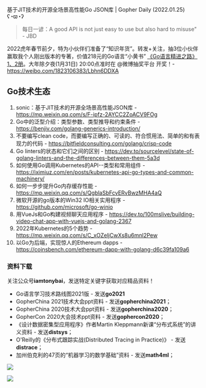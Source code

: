 基于JIT技术的开源全场景高性能Go JSON库 | Gopher Daily (2022.01.25) ʕ◔ϖ◔ʔ

>每日一谚：A good API is not just easy to use but also hard to misuse" - JBD 

2022虎年春节前夕，特为小伙伴们准备了“知识年货”。转发+关注，抽3位小伙伴赢取我个人刚出版本的专著，价值218元的Go语言“小黄书” [《Go语言精进之路》1、2册](https://mp.weixin.qq.com/s/h-lsWUbKRPnzFLINub5uYw)。大年除夕夜(1月31日) 20:00点准时在 @微博抽奖平台 开奖！- https://weibo.com/1823106383/Lbhn6DDXA

## Go技术生态

1. sonic：基于JIT技术的开源全场景高性能JSON库 - https://mp.weixin.qq.com/s/F-ipfz-2AYCC2ZoACV9FOg
2. Go中的泛型介绍：类型参数、类型推导和约束条件 - https://benjiv.com/golang-generics-introduction/
3. 不要编写clean code，而要编写正确的、可读的、符合惯用法、简单的和有表现力的代码 - https://bitfieldconsulting.com/golang/crisp-code
4. Go linters的状态和它们之间的区别 - https://dev.to/sourcelevel/state-of-golang-linters-and-the-differences-between-them-5a3d
5. 如何使用Go调用Kubernetes的API--类型和常用组件 - https://iximiuz.com/en/posts/kubernetes-api-go-types-and-common-machinery/
6. 如何一步步提升Go内存缓存性能 - https://mp.weixin.qq.com/s/QgblaSbFcvERvBwzMHA4aQ
7. 微软开源的go版本的Win32 IO相关实用程序 - https://github.com/microsoft/go-winio
8. 用VueJs和Go构建视频聊天应用程序 - https://dev.to/100mslive/building-video-chat-app-with-vuejs-and-golang-2367
9. 2022年Kubernetes的5个趋势 - https://mp.weixin.qq.com/s/C_xOZeljCwXs8u6mnl2Pew
10. 以Go为后端，实现惊人的Ethereum dapps - https://coinsbench.com/ethereum-dapp-with-golang-d6c39fa109a6

### 资料下载

关注公众号**iamtonybai**，发送特定关键字获取对应精品资料！

* Go语言学习技术路线图2021版 - 发送**go2021**
* GopherChina 2021技术大会ppt资料 - 发送**gopherchina2021**；
* GopherChina 2020技术大会ppt资料 - 发送**gopherchina2020**；
* GopherCon 2020大会技术ppt资料 - 发送**gophercon2020**；
* 《设计数据密集型应用程序》作者Martin Kleppmann新课“分布式系统”的讲义资料 - 发送**distsys**；
* O'Reilly的《分布式跟踪实战(Distributed Tracing in Practice)》 - 发送**distrace**；
* 加州伯克利的47页的“机器学习的数学基础”资料 - 发送**math4ml**；

![](https://mmbiz.qpic.cn/mmbiz_png/cH6WzfQ94mb54jsFJZ3Knmz8obUsf3PBShthmdSw5E01TcYmUReGkj0BWpxHak1HlnlzHvLmKax53YSGr7aNlA/0?wx_fmt=png)

![](https://mmbiz.qpic.cn/mmbiz_png/cH6WzfQ94mb54jsFJZ3Knmz8obUsf3PBrSoqeMvoWCticN2cpU64fJ0FYQdXJhP7ia7WRh8628uOAsQYeE2NibRRw/0?wx_fmt=png)

